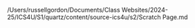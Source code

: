 /Users/russellgordon/Documents/Class Websites/2024-25/ICS4U/S1/quartz/content/source-ics4u/s2/Scratch Page.md